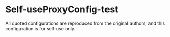 # Self-useProxyConfig-test
All quoted configurations are reproduced from the original authors, and this configuration is for self-use only.
